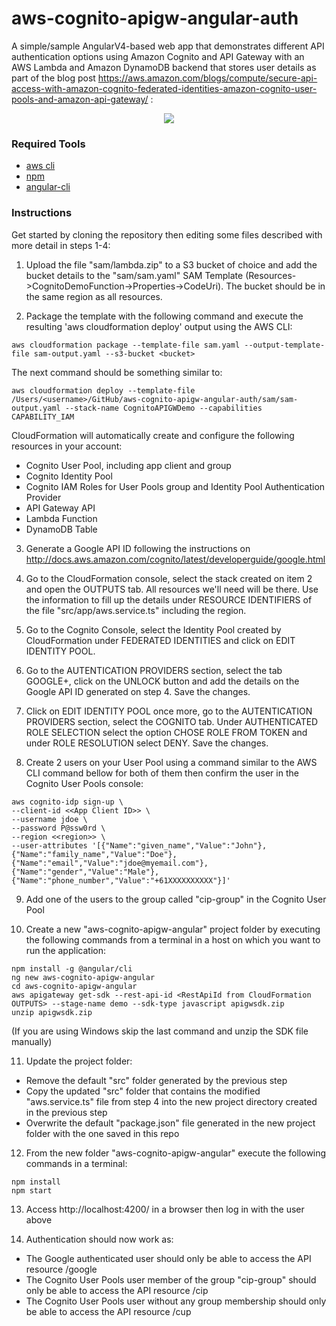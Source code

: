 # aws-cognito-apigw-angular-auth

A simple/sample AngularV4-based web app that demonstrates different API authentication options using Amazon Cognito and API Gateway with an AWS Lambda and Amazon DynamoDB backend that stores user details as part of the blog post https://aws.amazon.com/blogs/compute/secure-api-access-with-amazon-cognito-federated-identities-amazon-cognito-user-pools-and-amazon-api-gateway/ :

<p align="center">
  <img src="https://d2908q01vomqb2.cloudfront.net/1b6453892473a467d07372d45eb05abc2031647a/2017/06/07/image009.png"  />
</p>

### Required Tools

* [aws cli](http://docs.aws.amazon.com/cli/latest/userguide/installing.html)
* [npm](https://www.npmjs.com/)
* [angular-cli](https://github.com/angular/angular-cli)

### Instructions

Get started by cloning the repository then editing some files described with more detail in steps 1-4:

1. Upload the file "sam/lambda.zip" to a S3 bucket of choice and add the bucket details to the "sam/sam.yaml" SAM Template (Resources->CognitoDemoFunction->Properties->CodeUri). The bucket should be in the same region as all resources.

2. Package the template with the following command and execute the resulting 'aws cloudformation deploy' output using the AWS CLI:

```
aws cloudformation package --template-file sam.yaml --output-template-file sam-output.yaml --s3-bucket <bucket>
```

The next command should be something similar to:

```
aws cloudformation deploy --template-file /Users/<username>/GitHub/aws-cognito-apigw-angular-auth/sam/sam-output.yaml --stack-name CognitoAPIGWDemo --capabilities CAPABILITY_IAM
```

CloudFormation will automatically create and configure the following resources in your account:

* Cognito User Pool, including app client and group
* Cognito Identity Pool
* Cognito IAM Roles for User Pools group and Identity Pool Authentication Provider
* API Gateway API
* Lambda Function
* DynamoDB Table

3. Generate a Google API ID following the instructions on http://docs.aws.amazon.com/cognito/latest/developerguide/google.html 

4. Go to the CloudFormation console, select the stack created on item 2 and open the OUTPUTS tab. All resources we'll need will be there. Use the information to fill up the details under RESOURCE IDENTIFIERS of the file "src/app/aws.service.ts" including the region.

5. Go to the Cognito Console, select the Identity Pool created by CloudFormation under FEDERATED IDENTITIES and click on EDIT IDENTITY POOL. 

6. Go to the AUTENTICATION PROVIDERS section, select the tab GOOGLE+, click on the UNLOCK button and add the details on the Google API ID generated on step 4. Save the changes.

7. Click on EDIT IDENTITY POOL once more, go to the AUTENTICATION PROVIDERS section, select the COGNITO tab. Under AUTHENTICATED ROLE SELECTION select the option CHOSE ROLE FROM TOKEN and under ROLE RESOLUTION select DENY. Save the changes.

8. Create 2 users on your User Pool using a command similar to the AWS CLI command bellow for both of them then confirm the user in the Cognito User Pools console:

```
aws cognito-idp sign-up \
--client-id <<App Client ID>> \
--username jdoe \
--password P@ssw0rd \
--region <<region>> \
--user-attributes '[{"Name":"given_name","Value":"John"},{"Name":"family_name","Value":"Doe"},{"Name":"email","Value":"jdoe@myemail.com"},{"Name":"gender","Value":"Male"},{"Name":"phone_number","Value":"+61XXXXXXXXXX"}]'
```

9. Add one of the users to the group called "cip-group" in the Cognito User Pool

10. Create a new "aws-cognito-apigw-angular" project folder by executing the following commands from a terminal in a host on which you want to run the application:

```
npm install -g @angular/cli
ng new aws-cognito-apigw-angular
cd aws-cognito-apigw-angular
aws apigateway get-sdk --rest-api-id <RestApiId from CloudFormation OUTPUTS> --stage-name demo --sdk-type javascript apigwsdk.zip
unzip apigwsdk.zip
```

(If you are using Windows skip the last command and unzip the SDK file manually)

11. Update the project folder:

  * Remove the default "src" folder generated by the previous step
  * Copy the updated "src" folder that contains the modified "aws.service.ts" file from step 4 into the new project directory created in the previous step
  * Overwrite the default "package.json" file generated in the new project folder with the one saved in this repo

12. From the new folder "aws-cognito-apigw-angular" execute the following commands in a terminal:

```
npm install 
npm start
```

13. Access http://localhost:4200/ in a browser then log in with the user above

14. Authentication should now work as:

* The Google authenticated user should only be able to access the API resource /google
* The Cognito User Pools user member of the group "cip-group" should only be able to access the API resource /cip
* The Cognito User Pools user without any group membership should only be able to access the API resource /cup



